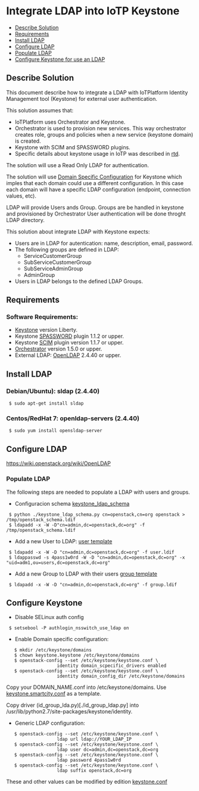 # Integrate LDAP into IoTP Keystone


* [Describe Solution](#describe-solution)
* [Requirements](#requirements)
* [Install LDAP](#install-ldap)
* [Configure LDAP](#configure-ldap)
* [Populate LDAP](#populate-ldap)
* [Configure Keystone for use an LDAP](#configure-keystone)


## Describe Solution

This document describe how to integrate a LDAP with IoTPlatform Identity Management tool (Keystone) for external user authentication.

This solution assumes that:
- IoTPlatform uses Orchestrator and Keystone.
- Orchestrator is used to provision new services. This way orchestrator creates role, groups and policies when a new service (keystone domain) is created.
- Keystone with SCIM and SPASSWORD plugins.
- Specific details about keystone usage in IoTP was described in [rtd](https://fiware-iot-stack.readthedocs.io/en/latest/topics/user_permissions/index.html).

The solution will use a Read Only LDAP for authentication.

The solution will use [Domain Specific Configuration](http://docs.openstack.org/admin-guide/identity-domain-specific-config.html) for Keystone which imples that each domain could use a different configuration. In this case each domain will have a specific LDAP configuration (endpoint, connection values, etc).

LDAP will provide Users ands Group. Groups are be handled in keystone and provisioned by Orchestrator
User authentication will be done throght LDAP directory.

This solution about integrate LDAP with Keystone expects:
- Users are in LDAP for autentication: name, description, email, password.
- The following groups are defined in LDAP:
  - ServiceCustomerGroup
  - SubServiceCustomerGroup
  - SubServiceAdminGroup
  - AdminGroup
- Users in LDAP belongs to the defined LDAP Groups.


## Requirements

### Software Requirements:
  - [Keystone](http://docs.openstack.org/developer/keystone) version Liberty.
  - Keystone [SPASSWORD](https://github.com/telefonicaid/fiware-keystone-spassword) plugin 1.1.2 or upper.
  - Keystone [SCIM](https://github.com/telefonicaid/fiware-keystone-scim) plugin version 1.1.7 or upper.
  - [Orchestrator](https://github.com/telefonicaid/orchestrator) version 1.5.0 or upper.
  - External LDAP: [OpenLDAP](https://wiki.openstack.org/wiki/OpenLDAP) 2.4.40 or upper.


## Install LDAP

### Debian/Ubuntu): sldap (2.4.40)
```
 $ sudo apt-get install sldap
```

### Centos/RedHat 7: openldap-servers  (2.4.40)
```
 $ sudo yum install opensldap-server
```


## Configure LDAP

https://wiki.openstack.org/wiki/OpenLDAP


### Populate LDAP

The following steps are needed to populate a LDAP with users and groups.

- Configuracion schema [keystone_ldap_schema](./keystone_ldap_schema.py)
```
 $ python ./keystone_ldap_schema.py cn=openstack,cn=org openstack > /tmp/openstack_schema.ldif
 $ ldapadd -x -W -D"cn=admin,dc=openstack,dc=org" -f /tmp/openstack_schema.ldif
``` 

- Add a new User to LDAP: [user template](./user.ldif)
```
 $ ldapadd -x -W -D "cn=admin,dc=openstack,dc=org" -f user.ldif
 $ ldappasswd -s 4pass1w0rd -W -D "cn=admin,dc=openstack,dc=org" -x "uid=adm1,ou=users,dc=openstack,dc=org"
```

- Add a new Group to LDAP with their users [group template](./group.ldif)
```
 $ ldapadd -x -W -D "cn=admin,dc=openstack,dc=org" -f group.ldif
``` 


## Configure Keystone

- Disable SELinux auth config

```
 $ setsebool -P authlogin_nsswitch_use_ldap on
```

- Enable Domain specific configuration:

```
   $ mkdir /etc/keystone/domains
   $ chown keystone.keystone /etc/keystone/domains   
   $ openstack-config --set /etc/keystone/keystone.conf \
                   identity domain_scpecific_drivers enabled
   $ openstack-config --set /etc/keystone/keystone.conf \
                   identity domain_config_dir /etc/keystone/domains
```
  Copy your DOMAIN_NAME.conf into /etc/keystone/domains. Use [keystone.smartcity.conf](./keystone.smartcity.conf) as a template.

  Copy driver (id_group_lda.py)[./id_group_ldap.py] into /usr/lib/python2.7/site-packages/keystone/identity.

- Generic LDAP configuration:

```
   $ openstack-config --set /etc/keystone/keystone.conf \
                   ldap url ldap://YOUR_LDAP_IP
   $ openstack-config --set /etc/keystone/keystone.conf \
                   ldap user dc=admin,dc=openstack,dc=org
   $ openstack-config --set /etc/keystone/keystone.conf \
                   ldap password 4pass1w0rd
   $ openstack-config --set /etc/keystone/keystone.conf \
                   ldap suffix openstack,dc=org
```

  These and other values can be modified by edition [keystone.conf](http://docs.openstack.org/liberty/config-reference/content/section_keystone.conf.html)
 



